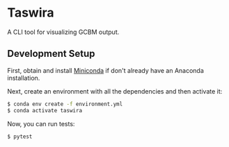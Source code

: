 # Taswira

A CLI tool for visualizing GCBM output.

## Development Setup

First, obtain and install [Miniconda] if don't already have an Anaconda installation.

Next, create an environment with all the dependencies and then activate it:

```sh
$ conda env create -f environment.yml
$ conda activate taswira
```

Now, you can run tests:

```sh
$ pytest
```

[miniconda]: https://docs.conda.io/en/latest/miniconda.html

